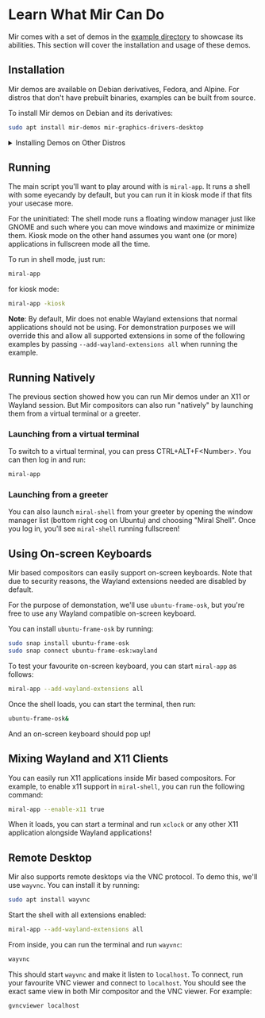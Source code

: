 # Learn What Mir Can Do
Mir comes with a set of demos in the [example
directory](https://github.com/canonical/mir/tree/main/examples) to showcase its
abilities. This section will cover the installation and usage of these demos.


## Installation
Mir demos are available on Debian derivatives, Fedora, and Alpine. For distros
that don't have prebuilt binaries, examples can be built from source.

To install Mir demos on Debian and its derivatives:

```sh
sudo apt install mir-demos mir-graphics-drivers-desktop
```

<details>
<summary> Installing Demos on Other Distros </summary>

Installing Mir demos on Fedora
```sh
sudo dnf install mir-demos
```

 Installing Mir demos on Alpine
```sh
sudo apk add mir-demos mir
```
</details>


## Running
The main script you'll want to play around with is `miral-app`. It runs a shell
with some eyecandy by default, but you can run it in kiosk mode if that fits
your usecase more.

For the uninitiated: The shell mode runs a floating window manager just like
GNOME and such where you can move windows and maximize or minimize them. Kiosk
mode on the other hand assumes you want one (or more) applications in
fullscreen mode all the time.

To run in shell mode, just run:
```sh
miral-app
```

for kiosk mode:
```sh
miral-app -kiosk
```

**Note**: By default, Mir does not enable Wayland extensions that normal
applications should not be using. For demonstration purposes we will override
this and allow all supported extensions in some of the following examples by
passing `--add-wayland-extensions all` when running the example.

## Running Natively
The previous section showed how you can run Mir demos under an X11 or Wayland
session. But Mir compositors can also run "natively" by launching them from a
virtual terminal or a greeter.

### Launching from a virtual terminal
To switch to a virtual terminal, you can press CTRL+ALT+F\<Number\>. You can then
log in and run:
```sh
miral-app
```

### Launching from a greeter
You can also launch `miral-shell` from your greeter by opening the window
manager list (bottom right cog on Ubuntu) and choosing "Miral Shell". Once you
log in, you'll see `miral-shell` running fullscreen!

## Using On-screen Keyboards
Mir based compositors can easily support on-screen keyboards. Note that due to
security reasons, the Wayland extensions needed are disabled by default.

For the purpose of demonstation, we'll use `ubuntu-frame-osk`, but you're free
to use any Wayland compatible on-screen keyboard.

You can install `ubuntu-frame-osk` by running:
```sh
sudo snap install ubuntu-frame-osk
sudo snap connect ubuntu-frame-osk:wayland
```

To test your favourite on-screen keyboard, you can start `miral-app` as
follows:
```sh
miral-app --add-wayland-extensions all
```

Once the shell loads, you can start the terminal, then run:
```sh
ubuntu-frame-osk&
```
And an on-screen keyboard should pop up!


## Mixing Wayland and X11 Clients
You can easily run X11 applications inside Mir based compositors. For example,
to enable x11 support in `miral-shell`, you can run the following command:

```sh
miral-app --enable-x11 true
```

When it loads, you can start a terminal and run `xclock` or any other X11
application alongside Wayland applications!

## Remote Desktop
Mir also supports remote desktops via the VNC protocol. To demo this, we'll use
`wayvnc`. You can install it by running:
```sh
sudo apt install wayvnc
```

Start the shell with all extensions enabled:
```sh
miral-app --add-wayland-extensions all
```

From inside, you can run the terminal and run `wayvnc`:
```sh
wayvnc
```

This should start `wayvnc` and make it listen to `localhost`. To connect, run
your favourite VNC viewer and connect to `localhost`. You should see the exact
same view in both Mir compositor and the VNC viewer. For example:
```sh
gvncviewer localhost
```
